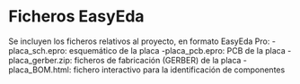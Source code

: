 Ficheros EasyEda
================
Se incluyen los ficheros relativos al proyecto, en formato EasyEda Pro:
-placa_sch.epro: esquemático de la placa
-placa_pcb.epro: PCB de la placa
-placa_gerber.zip: ficheros de fabricación (GERBER) de la placa
-placa_BOM.html: fichero interactivo para la identificación de componentes
